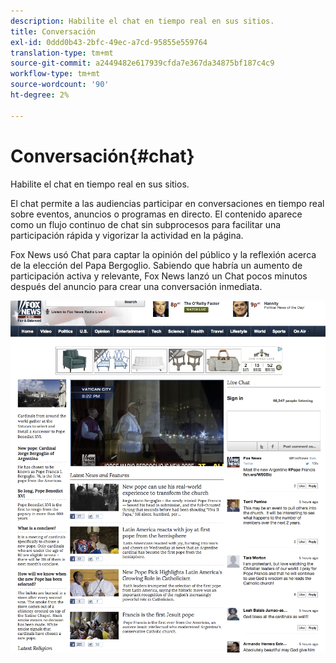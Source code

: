 ```yaml
---
description: Habilite el chat en tiempo real en sus sitios.
title: Conversación
exl-id: 0ddd0b43-2bfc-49ec-a7cd-95855e559764
translation-type: tm+mt
source-git-commit: a2449482e617939cfda7e367da34875bf187c4c9
workflow-type: tm+mt
source-wordcount: '90'
ht-degree: 2%

---
```


# Conversación{#chat}

Habilite el chat en tiempo real en sus sitios.

El chat permite a las audiencias participar en conversaciones en tiempo real sobre eventos, anuncios o programas en directo. El contenido aparece como un flujo continuo de chat sin subprocesos para facilitar una participación rápida y vigorizar la actividad en la página.

Fox News usó Chat para captar la opinión del público y la reflexión acerca de la elección del Papa Bergoglio. Sabiendo que habría un aumento de participación activa y relevante, Fox News lanzó un Chat pocos minutos después del anuncio para crear una conversación inmediata.

![](assets/chat_example.png)

